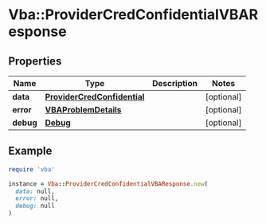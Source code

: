 # Vba::ProviderCredConfidentialVBAResponse

## Properties

| Name | Type | Description | Notes |
| ---- | ---- | ----------- | ----- |
| **data** | [**ProviderCredConfidential**](ProviderCredConfidential.md) |  | [optional] |
| **error** | [**VBAProblemDetails**](VBAProblemDetails.md) |  | [optional] |
| **debug** | [**Debug**](Debug.md) |  | [optional] |

## Example

```ruby
require 'vba'

instance = Vba::ProviderCredConfidentialVBAResponse.new(
  data: null,
  error: null,
  debug: null
)
```

